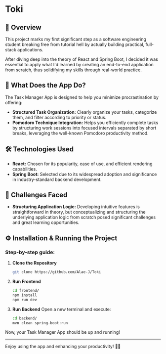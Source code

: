 # Toki

## 🚀 Overview

This project marks my first significant step as a software engineering student breaking free from tutorial hell by actually building practical, full-stack applications.

After diving deep into the theory of React and Spring Boot, I decided it was essential to apply what I'd learned by creating an end-to-end application from scratch, thus solidifying my skills through real-world practice.

## 🎯 What Does the App Do?

The Task Manager App is designed to help you minimize procrastination by offering:

- **Structured Task Organization:** Clearly organize your tasks, categorize them, and filter according to priority or status.
- **Pomodoro Technique Integration:** Helps you efficiently complete tasks by structuring work sessions into focused intervals separated by short breaks, leveraging the well-known Pomodoro productivity method.

## 🛠 Technologies Used

- **React:** Chosen for its popularity, ease of use, and efficient rendering capabilities.
- **Spring Boot:** Selected due to its widespread adoption and significance in industry-standard backend development.

## 🧩 Challenges Faced

- **Structuring Application Logic:** Developing intuitive features is straightforward in theory, but conceptualizing and structuring the underlying application logic from scratch posed significant challenges and great learning opportunities.

## ⚙️ Installation & Running the Project

### Step-by-step guide:

1. **Clone the Repository**
    ```bash
    git clone https://github.com/Alae-J/Toki
    ```

2. **Run Frontend**
    ```bash
    cd frontend/
    npm install
    npm run dev
    ```

3. **Run Backend**
    Open a new terminal and execute:
    ```bash
    cd backend/
    mvn clean spring-boot:run
    ```

Now, your Task Manager App should be up and running!

---

Enjoy using the app and enhancing your productivity! 🚀✨

